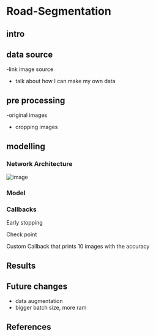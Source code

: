 # Road-Segmentation



## intro 


## data source 
-link image source
- talk about how I can make my own data

## pre processing

-original images
- cropping images


## modelling

### Network Architecture

![image](https://user-images.githubusercontent.com/41071502/126834385-1d22b434-2283-452e-9c66-88925a0d69fc.png)

### Model

### Callbacks
Early stopping

Check point

Custom Callback that prints 10 images with the accuracy


## Results


## Future changes
- data augmentation
- bigger batch size, more ram

## References
